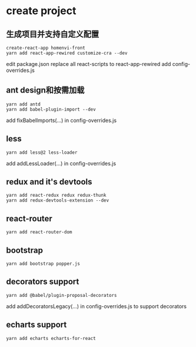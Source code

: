 # create project
## 生成项目并支持自定义配置
```shell
create-react-app homenvi-front
yarn add react-app-rewired customize-cra --dev
```
edit package.json replace all react-scripts to react-app-rewired
add config-overrides.js

## ant design和按需加载
```shell
yarn add antd
yarn add babel-plugin-import --dev
```
add fixBabelImports(...) in config-overrides.js

## less
```shell
yarn add less@2 less-loader
```
add addLessLoader(...) in config-overrides.js

## redux and it's devtools
```shell
yarn add react-redux redux redux-thunk
yarn add redux-devtools-extension --dev
```

## react-router
```shell
yarn add react-router-dom
```

## bootstrap
```shell
yarn add bootstrap popper.js
```

## decorators support
```shell
yarn add @babel/plugin-proposal-decorators
```
add addDecoratorsLegacy(...) in config-overrides.js to support decorators

## echarts support
```shell
yarn add echarts echarts-for-react
```